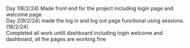 Day 1(8/2/24)
Made front end for the project including login page and welcome page.<br>
Day 2(9/2/24)
made the log in and log out page functional using sessions.
<be>(18/2/24)<br>
Completed all work untill dashboard including login welcome and dashboard, all the pages are working fine
